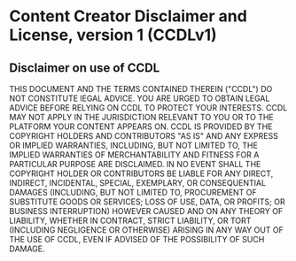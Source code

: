 # Content Creator Disclaimer and License, version 1 (CCDLv1)

## Disclaimer on use of CCDL
THIS DOCUMENT AND THE TERMS CONTAINED THEREIN ("CCDL") DO NOT CONSTITUTE lEGAL ADVICE. YOU ARE URGED TO OBTAIN LEGAL ADVICE BEFORE RELYING ON CCDL TO PROTECT YOUR INTERESTS. CCDL MAY NOT APPLY IN THE JURISDICTION RELEVANT TO YOU OR TO THE PLATFORM YOUR CONTENT APPEARS ON. CCDL IS PROVIDED BY THE COPYRIGHT HOLDERS AND CONTRIBUTORS "AS IS" AND ANY EXPRESS OR IMPLIED WARRANTIES, INCLUDING, BUT NOT LIMITED TO, THE IMPLIED WARRANTIES OF MERCHANTABILITY AND FITNESS FOR A PARTICULAR PURPOSE ARE DISCLAIMED. IN NO EVENT SHALL THE COPYRIGHT HOLDER OR CONTRIBUTORS BE LIABLE FOR ANY DIRECT, INDIRECT, INCIDENTAL, SPECIAL, EXEMPLARY, OR CONSEQUENTIAL DAMAGES (INCLUDING, BUT NOT LIMITED TO, PROCUREMENT OF SUBSTITUTE GOODS OR SERVICES; LOSS OF USE, DATA, OR PROFITS; OR BUSINESS INTERRUPTION) HOWEVER CAUSED AND ON ANY THEORY OF LIABILITY, WHETHER IN CONTRACT, STRICT LIABILITY, OR TORT (INCLUDING NEGLIGENCE OR OTHERWISE) ARISING IN ANY WAY OUT OF THE USE OF CCDL, EVEN IF ADVISED OF THE POSSIBILITY OF SUCH DAMAGE.
